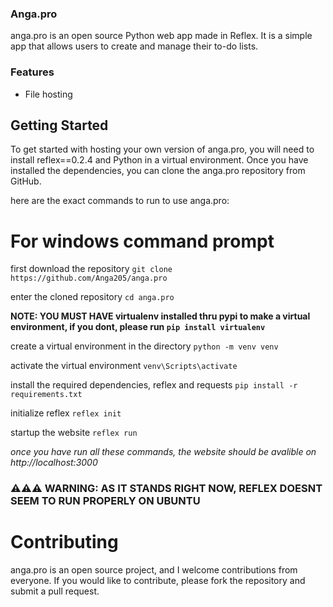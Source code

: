 ### Anga.pro
anga.pro is an open source Python web app made in Reflex. It is a simple app that allows users to create and manage their to-do lists.

### Features
* File hosting

## Getting Started
To get started with hosting your own version of anga.pro, you will need to install reflex==0.2.4 and Python in a virtual environment. Once you have installed the dependencies, you can clone the anga.pro repository from GitHub.

here are the exact commands to run to use anga.pro:

# For windows command prompt

first download the repository
`git clone https://github.com/Anga205/anga.pro`

enter the cloned repository
`cd anga.pro`

**NOTE: YOU MUST HAVE virtualenv installed thru pypi to make a virtual environment, if you dont, please run `pip install virtualenv`**

create a virtual environment in the directory
`python -m venv venv`

activate the virtual environment
`venv\Scripts\activate`

install the required dependencies, reflex and requests
`pip install -r requirements.txt`

initialize reflex
`reflex init`

startup the website
`reflex run`

*once you have run all these commands, the website should be avalible on http://localhost:3000*


### ⚠️⚠️⚠️ WARNING: AS IT STANDS RIGHT NOW, REFLEX DOESNT SEEM TO RUN PROPERLY ON UBUNTU

# Contributing
anga.pro is an open source project, and I welcome contributions from everyone. If you would like to contribute, please fork the repository and submit a pull request.